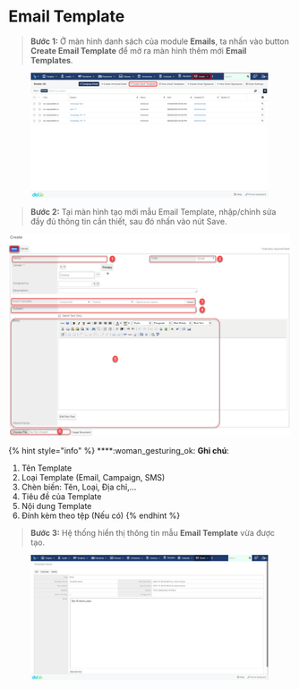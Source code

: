 # Email Template

> **Bước 1:** Ở màn hình danh sách của module **Emails**, ta nhấn vào button **Create Email Template** để mở ra màn hình thêm mới **Email Templates**.

<figure><img src="../../.gitbook/assets/image (3) (1).png" alt=""><figcaption></figcaption></figure>

> **Bước 2:** Tại màn hình tạo mới mẫu Email Template, nhập/chỉnh sửa đầy đủ thông tin cần thiết, sau đó nhấn vào nút Save.

![](../../.gitbook/assets/email2.png)

{% hint style="info" %}
****:woman\_gesturing\_ok: **Ghi chú**:

1. Tên Template
2. Loại Template (Email, Campaign, SMS)
3. Chèn biến: Tên, Loại, Địa chỉ,…
4. Tiêu đề của Template
5. Nội dung Template&#x20;
6. Đính kèm theo tệp (Nếu có)
{% endhint %}

> **Bước 3:** Hệ thống hiển thị thông tin mẫu **Email Template** vừa được tạo.

<figure><img src="../../.gitbook/assets/image (17).png" alt=""><figcaption></figcaption></figure>
